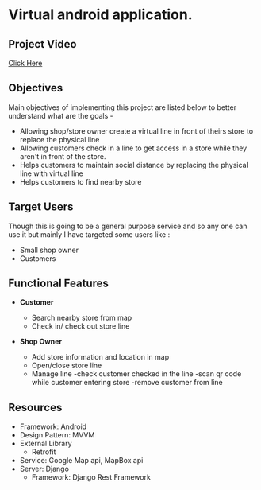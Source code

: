 # Virtual android application. 
## Project Video 
<a href="https://youtu.be/vp0UoKjFlCA">Click Here</a>
 
## Objectives

Main objectives of implementing this project are listed below to better understand what are the goals -

* Allowing shop/store owner create a virtual line in front of theirs store to replace the physical line
* Allowing customers check in a line to get access in a store while they aren't in front of the store.
* Helps customers to maintain social distance by replacing the physical line with virtual line
* Helps customers to find nearby store 

## Target Users

Though this is going to be a general purpose service and so any one can use it but mainly I have targeted some users like :

* Small shop owner 
* Customers 

## Functional Features
	
+ **Customer**
    * Search nearby store from map
    * Check in/ check out store line
   
+ **Shop Owner**
    * Add store information and location in map
    * Open/close store line
    * Manage line
        -check customer checked in the line
        -scan qr code while customer entering store
        -remove customer from line
        
## Resources 
* Framework: Android
* Design Pattern: MVVM
* External Library 
   * Retrofit
* Service: Google Map api, MapBox api
* Server: Django 
  * Framework: Django Rest Framework 
       
